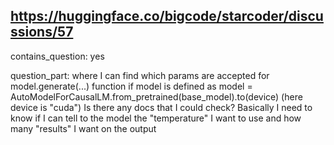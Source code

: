 ## https://huggingface.co/bigcode/starcoder/discussions/57

contains_question: yes

question_part: where I can find which params are accepted  for model.generate(...) function if model is defined as model = AutoModelForCausalLM.from_pretrained(base_model).to(device) (here device is "cuda") Is there any docs that I could check? Basically I need to know if I can tell to the model the "temperature" I want to use and how many "results" I want on the output